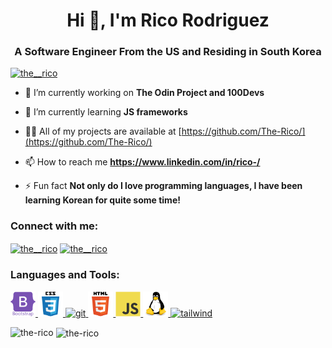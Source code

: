 <h1 align="center">Hi 👋, I'm Rico Rodriguez</h1>
<h3 align="center">A Software Engineer From the US and Residing in South Korea </h3>

<p align="left"> <a href="https://twitter.com/the__rico" target="blank"><img src="https://img.shields.io/twitter/follow/the__rico?logo=twitter&style=for-the-badge" alt="the__rico" /></a> </p>

- 🔭 I’m currently working on **The Odin Project and 100Devs**

- 🌱 I’m currently learning **JS frameworks**

- 👨‍💻 All of my projects are available at [https://github.com/The-Rico/](https://github.com/The-Rico/)

- 📫 How to reach me **https://www.linkedin.com/in/rico-/**

- ⚡ Fun fact **Not only do I love programming languages, I have been learning Korean for quite some time!**

<h3 align="left">Connect with me:</h3>
<p align="left">
<a href="https://twitter.com/the__rico" target="blank"><img align="center" src="https://raw.githubusercontent.com/rahuldkjain/github-profile-readme-generator/master/src/images/icons/Social/twitter.svg" alt="the__rico" height="30" width="40" /></a>
<a href="https://linkedin.com/in/the__rico" target="blank"><img align="center" src="https://raw.githubusercontent.com/rahuldkjain/github-profile-readme-generator/master/src/images/icons/Social/linked-in-alt.svg" alt="the__rico" height="30" width="40" /></a>
</p>

<h3 align="left">Languages and Tools:</h3>
<p align="left"> <a href="https://getbootstrap.com" target="_blank" rel="noreferrer"> <img src="https://raw.githubusercontent.com/devicons/devicon/master/icons/bootstrap/bootstrap-plain-wordmark.svg" alt="bootstrap" width="40" height="40"/> </a> <a href="https://www.w3schools.com/css/" target="_blank" rel="noreferrer"> <img src="https://raw.githubusercontent.com/devicons/devicon/master/icons/css3/css3-original-wordmark.svg" alt="css3" width="40" height="40"/> </a> <a href="https://git-scm.com/" target="_blank" rel="noreferrer"> <img src="https://www.vectorlogo.zone/logos/git-scm/git-scm-icon.svg" alt="git" width="40" height="40"/> </a> <a href="https://www.w3.org/html/" target="_blank" rel="noreferrer"> <img src="https://raw.githubusercontent.com/devicons/devicon/master/icons/html5/html5-original-wordmark.svg" alt="html5" width="40" height="40"/> </a> <a href="https://developer.mozilla.org/en-US/docs/Web/JavaScript" target="_blank" rel="noreferrer"> <img src="https://raw.githubusercontent.com/devicons/devicon/master/icons/javascript/javascript-original.svg" alt="javascript" width="40" height="40"/> </a> <a href="https://www.linux.org/" target="_blank" rel="noreferrer"> <img src="https://raw.githubusercontent.com/devicons/devicon/master/icons/linux/linux-original.svg" alt="linux" width="40" height="40"/> </a> <a href="https://tailwindcss.com/" target="_blank" rel="noreferrer"> <img src="https://www.vectorlogo.zone/logos/tailwindcss/tailwindcss-icon.svg" alt="tailwind" width="40" height="40"/> </a> </p>

<p><img align="left" src="https://github-readme-stats.vercel.app/api/top-langs?username=the-rico&show_icons=true&locale=en&layout=compact" alt="the-rico" /></p>


<p>&nbsp;<img align="center" src="https://github-readme-stats.vercel.app/api?username=the-rico&show_icons=true&locale=en" alt="the-rico" /></p>

